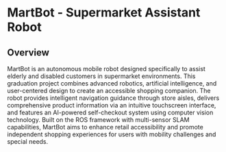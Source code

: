 # MartBot - Supermarket Assistant Robot

## Overview

MartBot is an autonomous mobile robot designed specifically to assist elderly and disabled customers in supermarket environments. This graduation project combines advanced robotics, artificial intelligence, and user-centered design to create an accessible shopping companion. The robot provides intelligent navigation guidance through store aisles, delivers comprehensive product information via an intuitive touchscreen interface, and features an AI-powered self-checkout system using computer vision technology. Built on the ROS framework with multi-sensor SLAM capabilities, MartBot aims to enhance retail accessibility and promote independent shopping experiences for users with mobility challenges and special needs.
